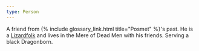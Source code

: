 ```yaml
---
type: Person
---
```


A friend from {% include glossary_link.html title="Posmet" %}'s past. He is a
[Lizardfolk](https://forgottenrealms.fandom.com/wiki/Lizardfolk) and lives in
the Mere of Dead Men with his friends. Serving a black Dragonborn.
